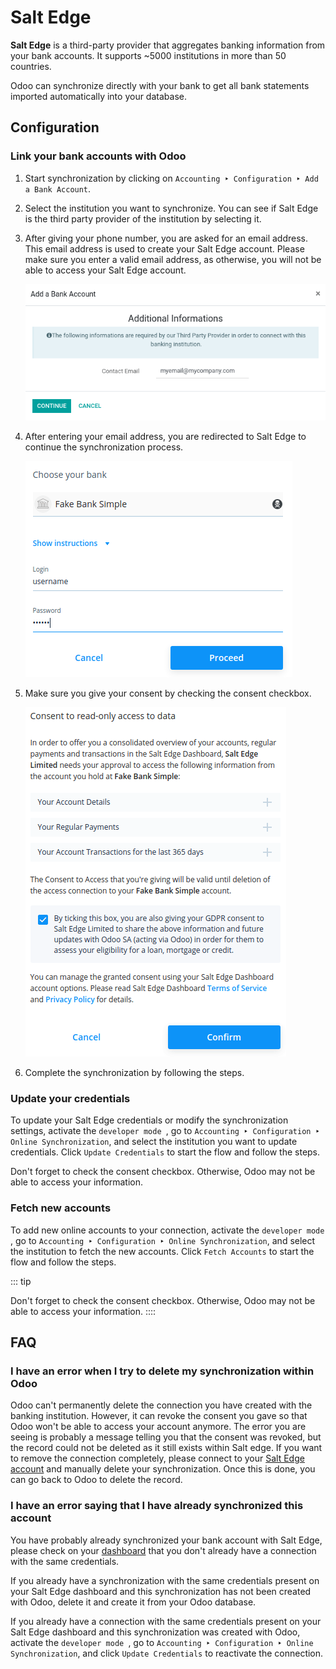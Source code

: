 # Salt Edge

**Salt Edge** is a third-party provider that aggregates banking
information from your bank accounts. It supports \~5000 institutions in
more than 50 countries.

Odoo can synchronize directly with your bank to get all bank statements
imported automatically into your database.


## Configuration

### Link your bank accounts with Odoo

1.  Start synchronization by clicking on `Accounting ‣ Configuration
    ‣ Add a Bank Account`.

2.  Select the institution you want to synchronize. You can see if Salt
    Edge is the third party provider of the institution by selecting it.

3.  After giving your phone number, you are asked for an email address.
    This email address is used to create your Salt Edge account. Please
    make sure you enter a valid email address, as otherwise, you will
    not be able to access your Salt Edge account.

    ![Email address to provide to Salt Edge for the creation of your account.](saltedge/saltedge-contact-email.png)

4.  After entering your email address, you are redirected to Salt Edge
    to continue the synchronization process.

    ![Salt Edge Login page.](saltedge/saltedge-login-page.png)

5.  Make sure you give your consent by checking the consent checkbox.

    ![Salt Edge give consent page.](saltedge/saltedge-give-consent.png)

6.  Complete the synchronization by following the steps.

### Update your credentials

To update your Salt Edge credentials or modify the synchronization
settings, activate the
`developer mode `, go to
`Accounting ‣ Configuration ‣
Online Synchronization`, and
select the institution you want to update credentials. Click
`Update Credentials` to start the
flow and follow the steps.

Don\'t forget to check the consent checkbox. Otherwise, Odoo may not be
able to access your information.

### Fetch new accounts

To add new online accounts to your connection, activate the
`developer mode `, go to
`Accounting ‣ Configuration ‣ Online Synchronization`, and select the institution to fetch the new
accounts. Click `Fetch Accounts` to
start the flow and follow the steps.

::: tip

Don\'t forget to check the consent checkbox. Otherwise, Odoo may not be
able to access your information.
::::

## FAQ

### I have an error when I try to delete my synchronization within Odoo

Odoo can\'t permanently delete the connection you have created with the
banking institution. However, it can revoke the consent you gave so that
Odoo won\'t be able to access your account anymore. The error you are
seeing is probably a message telling you that the consent was revoked,
but the record could not be deleted as it still exists within Salt edge.
If you want to remove the connection completely, please connect to your
[Salt Edge account](https://www.saltedge.com/dashboard) and manually
delete your synchronization. Once this is done, you can go back to Odoo
to delete the record.

### I have an error saying that I have already synchronized this account

You have probably already synchronized your bank account with Salt Edge,
please check on your [dashboard](https://www.saltedge.com/dashboard)
that you don\'t already have a connection with the same credentials.

If you already have a synchronization with the same credentials present
on your Salt Edge dashboard and this synchronization has not been
created with Odoo, delete it and create it from your Odoo database.

If you already have a connection with the same credentials present on
your Salt Edge dashboard and this synchronization was created with Odoo,
activate the `developer
mode `, go to
`Accounting ‣ Configuration ‣ Online
Synchronization`, and click
`Update Credentials` to reactivate
the connection.
